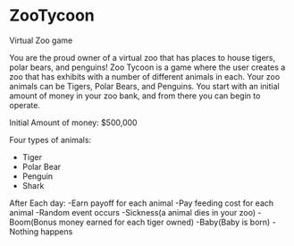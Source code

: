 # ZooTycoon
Virtual Zoo game

You are the proud owner of a virtual zoo that has places to house tigers, polar
bears, and penguins! Zoo Tycoon is a game where the user creates a zoo that has exhibits with a
number of different animals in each. Your zoo animals can be Tigers, Polar Bears, and
Penguins. You start with an initial amount of money in your zoo bank, and from there
you can begin to operate. 

Initial Amount of money: $500,000

Four types of animals:
- Tiger
- Polar Bear
- Penguin
- Shark

After Each day:
-Earn payoff for each animal
-Pay feeding cost for each animal
-Random event occurs
  -Sickness(a animal dies in your zoo)
  -Boom(Bonus money earned for each tiger owned)
  -Baby(Baby is born)
  -Nothing happens
